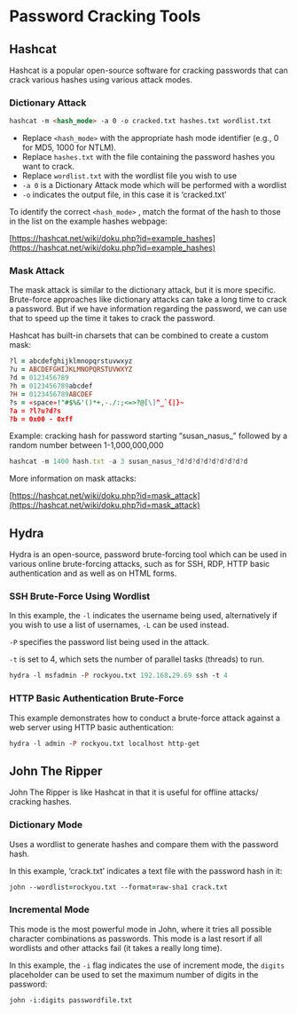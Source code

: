 # Password Cracking Tools

## Hashcat

Hashcat is a popular open-source software for cracking passwords that can crack various hashes using various attack modes. 

### Dictionary Attack

```markdown
hashcat -m <hash_mode> -a 0 -o cracked.txt hashes.txt wordlist.txt
```

- Replace `<hash_mode>` with the appropriate hash mode identifier (e.g., 0 for MD5, 1000 for NTLM).
- Replace `hashes.txt` with the file containing the password hashes you want to crack.
- Replace `wordlist.txt`  with the wordlist file you wish to use
- `-a 0`  is a Dictionary Attack mode which will be performed with a wordlist
- `-o`  indicates the output file, in this case it is ‘cracked.txt’

To identify the correct `<hash_mode>` , match the format of the hash to those in the list on the example hashes webpage:

[https://hashcat.net/wiki/doku.php?id=example_hashes](https://hashcat.net/wiki/doku.php?id=example_hashes)

### Mask Attack

The mask attack is similar to the dictionary attack, but it is more specific. Brute-force approaches like dictionary attacks can take a long time to crack a password. But if we have information regarding the password, we can use that to speed up the time it takes to crack the password.

Hashcat has built-in charsets that can be combined to create a custom mask:

```prolog
?l = abcdefghijklmnopqrstuvwxyz
?u = ABCDEFGHIJKLMNOPQRSTUVWXYZ
?d = 0123456789
?h = 0123456789abcdef
?H = 0123456789ABCDEF
?s = «space»!"#$%&'()*+,-./:;<=>?@[\]^_`{|}~
?a = ?l?u?d?s
?b = 0x00 - 0xff
```

Example: cracking hash for password starting “susan_nasus_” followed by a random number between 1-1,000,000,000

```jsx
hashcat -m 1400 hash.txt -a 3 susan_nasus_?d?d?d?d?d?d?d?d?d
```

More information on mask attacks:

[https://hashcat.net/wiki/doku.php?id=mask_attack](https://hashcat.net/wiki/doku.php?id=mask_attack)

## Hydra

Hydra is an open-source, password brute-forcing tool which can be used in various online brute-forcing attacks, such as for SSH, RDP, HTTP basic authentication and as well as on HTML forms.

### SSH Brute-Force Using Wordlist

In this example, the `-l` indicates the username being used, alternatively if you wish to use a list of usernames, `-L` can be used instead. 

`-P`  specifies the password list being used in the attack.

`-t`  is set to 4, which sets the number of parallel tasks (threads) to run.

```prolog
hydra -l msfadmin -P rockyou.txt 192.168.29.69 ssh -t 4
```

### HTTP Basic Authentication Brute-Force

This example demonstrates how to conduct a brute-force attack against a web server using HTTP basic authentication:

```prolog
hydra -l admin -P rockyou.txt localhost http-get
```

## John The Ripper

John The Ripper is like Hashcat in that it is useful for offline attacks/ cracking hashes. 

### Dictionary Mode

Uses a wordlist to generate hashes and compare them with the password hash.

In this example, ‘crack.txt’ indicates a text file with the password hash in it:

```prolog
john --wordlist=rockyou.txt --format=raw-sha1 crack.txt
```

### Incremental Mode

This mode is the most powerful mode in John, where it tries all possible character combinations as passwords. This mode is a last resort if all wordlists and other attacks fail (it takes a really long time).

In this example, the `-i`  flag indicates the use of increment mode, the `digits`  placeholder can be used to set the maximum number of digits in the password:

```prolog
john -i:digits passwordfile.txt
```